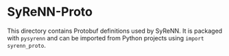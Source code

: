 # SyReNN-Proto
This directory contains Protobuf definitions used by SyReNN. It is packaged with
``pysyrenn`` and can be imported from Python projects using ``import
syrenn_proto``.